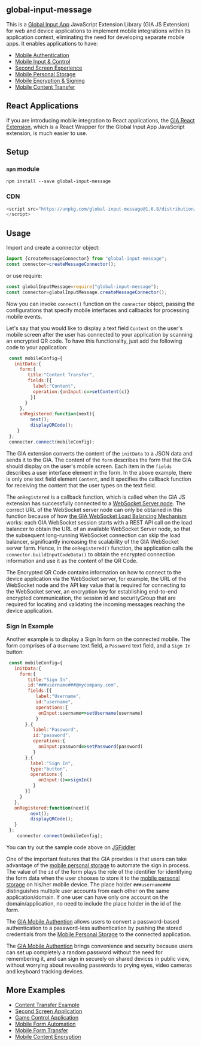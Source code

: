

## global-input-message

This is a [Global Input App](https://globalinput.co.uk) JavaScript Extension Library (GIA JS Extension) for web and device applications to implement mobile integrations within its application context, eliminating the need for developing separate mobile apps. It enables applications to have:

- [Mobile Authentication](https://globalinput.co.uk/global-input-app/mobile-authentication)
 - [Mobile Input & Control](https://globalinput.co.uk/global-input-app/mobile-input-control)
 - [Second Screen Experience](https://globalinput.co.uk/global-input-app/second-screen-experience)
 - [Mobile Personal Storage](https://globalinput.co.uk/global-input-app/mobile-personal-storage)
 - [Mobile Encryption & Signing](https://globalinput.co.uk/global-input-app/mobile-content-encryption)
 - [Mobile Content Transfer](https://globalinput.co.uk/global-input-app/mobile-content-transfer)


## React Applications

If you are introducing mobile integration to React applications, the [GIA React Extension](https://github.com/global-input/global-input-react), which is a React Wrapper for the Global Input App JavaScript  extension, is much easier to use.

## Setup

### ```npm``` module

```shell
npm install --save global-input-message
```
### CDN
```JavaScript
<script src="https://unpkg.com/global-input-message@1.6.8/distribution/globalinputmessage.min.js">
</script>
```

## Usage

Import and create a connector object:

```JavaScript
import {createMessageConnector} from "global-input-message";
const connector=createMessageConnector();
```

or use require:

```JavaScript
const globalInputMessage=require("global-input-message");
const connector=globalInputMessage.createMessageConnector();
```
Now you can invoke ```connect()```  function on the ```connector``` object,  passing the configurations that specify mobile interfaces and callbacks for processing mobile events.

Let's say that you would like to display a text field ```Content``` on the user's mobile screen after the user has connected to your application by scanning an encrypted QR code. To have this functionality, just add the following code to your application:
```JavaScript
 const mobileConfig={        
   initData:{                              
     form:{
        title:"Content Transfer",   
        fields:[{
          label:"Content",            
          operation:{onInput:c=>setContent(c)}             
         }]
       }
     },
     onRegistered:function(next){
         next();
         displayQRCode();
    }
 };
 connector.connect(mobileConfig);           
```
The GIA extension converts the content of the ```initData``` to a JSON data and sends it to the GIA. The content of the ```form``` describes the form that the GIA should display on the user's mobile screen. Each item in the ```fields```  describes a user interface element in the form. In the above example, there is only one text field element ```Content```, and it specifies the callback function for receiving the content that the user types on the text field.

The ```onRegistered``` is a callback function, which is called when the GIA JS extension has successfully connected to a [WebSocket Server node](https://github.com/global-input/global-input-node).   The correct URL of the WebSocket server node can only be obtained in this function because of how [the GIA WebSocket Load Balancing Mechanism](https://github.com/global-input/global-input-node) works: each GIA WebSocket session starts with a REST API call on the load balancer to obtain the URL of an available WebSocket Server node, so that the subsequent long-running WebSocket connection can skip the load balancer, significantly increasing the scalability of the GIA WebSocket server farm.  Hence, in the  ```onRegistered()``` function, the application calls the ```connector.buildInputCodeData()```  to obtain the encrypted connection information and use it as the content of the QR Code.

The Encrypted QR Code contains information on how to connect to the device application via the WebSocket server, for example, the URL of the WebSocket node and the API key value that is required for connecting to the WebSocket server, an encryption key for establishing end-to-end encrypted communication, the session id and securityGroup that are required for locating and validating the incoming messages reaching the device application.

### Sign In Example
Another example is to display a Sign In form on the connected mobile. The form comprises of a  ```Username``` text field, a ```Password``` text field, and a ```Sign In``` button:
```JavaScript
 const mobileConfig={        
   initData:{                              
     form:{
        title:"Sign In",
        id:"###username###@mycompany.com",
        fields:[{
           label:"Username",
           id:"username",
           operations:{
            onInput:username=>setUsername(username)
           }
       },{
          label:"Password",            
          id:"password",
          operations:{
            onInput:password=>setPassword(password)
          }
       },{
         label:"Sign In",
         type:"button",            
         operations:{
            onInput:()=>signIn()
          }
       }]
     }
   },
   onRegistered:function(next){
         next();
         displayQRCode();
   }
 };
    connector.connect(mobileConfig);           
```
You can try out the sample code above on [JSFiddler](https://jsfiddle.net/dilshat/c5fvyxqa/)

One of the important features that the GIA provides is that users can take advantage of the [mobile personal storage](https://globalinput.co.uk/global-input-app/mobile-personal-storage) to automate the sign in process. The value of the ```id``` of the form plays the role of the identifier for identifying the form data when the user chooses to store it to the [mobile personal storage](https://globalinput.co.uk/global-input-app/mobile-personal-storage) on his/her mobile device. The place holder ```###username###``` distinguishes multiple user accounts from each other on the same application/domain. If one user can have only one account on the domain/application, no need to include the place holder in the id of the form.

The [GIA Mobile Authention](https://globalinput.co.uk/global-input-app/mobile-authentication) allows users to convert a password-based authentication to a password-less authentication by pushing the stored credentials from the [Mobile Personal Storage](https://globalinput.co.uk/global-input-app/mobile-personal-storage) to the connected application.

The [GIA Mobile Authention](https://globalinput.co.uk/global-input-app/mobile-authentication) brings convenience and security because users can set up completely a random password without the need for remembering it, and can sign in securely on shared devices in public view, without worrying about revealing passwords to prying eyes, video cameras and keyboard tracking devices.

## More Examples
* [Content Transfer Example](https://globalinput.co.uk/global-input-app/content-transfer)
* [Second Screen Application](https://globalinput.co.uk/global-input-app/video-player)
* [Game Control Application](https://globalinput.co.uk/global-input-app/game-example)
* [Mobile Form Automation](https://globalinput.co.uk/global-input-app/send-message)
* [Mobile Form Transfer](https://globalinput.co.uk/global-input-app/form-data-transfer)
* [Mobile Content Encryption](https://globalinput.co.uk/global-input-app/qr-printing)
